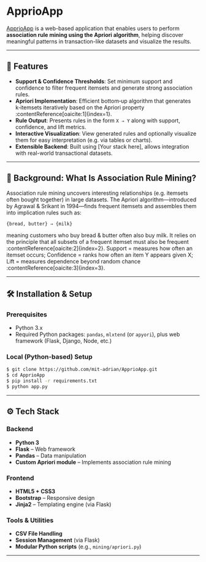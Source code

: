 # ApprioApp

[ApprioApp](https://apprioapp.onrender.com/) is a web-based application that enables users to perform **association rule mining using the Apriori algorithm**, helping discover meaningful patterns in transaction-like datasets and visualize the results.

---

## 🚀 Features

- **Support & Confidence Thresholds**: Set minimum support and confidence to filter frequent itemsets and generate strong association rules.  
- **Apriori Implementation**: Efficient bottom‑up algorithm that generates k‑itemsets iteratively based on the Apriori property :contentReference[oaicite:1]{index=1}.  
- **Rule Output**: Presents rules in the form `X ⇒ Y` along with support, confidence, and lift metrics.  
- **Interactive Visualization**: View generated rules and optionally visualize them for easy interpretation (e.g. via tables or charts).  
- **Extensible Backend**: Built using [Your stack here], allows integration with real-world transactional datasets.

---

## 🧠 Background: What Is Association Rule Mining?

Association rule mining uncovers interesting relationships (e.g. itemsets often bought together) in large datasets. The Apriori algorithm—introduced by Agrawal & Srikant in 1994—finds frequent itemsets and assembles them into implication rules such as:

```bash
{bread, butter} ⇒ {milk}
```

meaning customers who buy bread & butter often also buy milk. It relies on the principle that all subsets of a frequent itemset must also be frequent :contentReference[oaicite:2]{index=2}. Support = measures how often an itemset occurs; 
Confidence = ranks how often an item Y appears given X; 
Lift = measures dependence beyond random chance :contentReference[oaicite:3]{index=3}.

---

## 🛠️ Installation & Setup

### Prerequisites
- Python 3.x
- Required Python packages: `pandas`, `mlxtend` (or `apyori`), plus web framework (Flask, Django, Node, etc.)

### Local (Python-based) Setup
```bash
$ git clone https://github.com/mit-adrian/ApprioApp.git
$ cd ApprioApp
$ pip install -r requirements.txt
$ python app.py
```
---

## ⚙️ Tech Stack

### Backend
- **Python 3**
- **Flask** – Web framework
- **Pandas** – Data manipulation
- **Custom Apriori module** – Implements association rule mining

### Frontend
- **HTML5 + CSS3**
- **Bootstrap** – Responsive design
- **Jinja2** – Templating engine (via Flask)

### Tools & Utilities
- **CSV File Handling**
- **Session Management** (via Flask)
- **Modular Python scripts** (e.g., `mining/apriori.py`)

---



